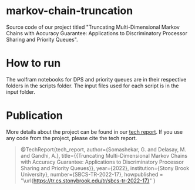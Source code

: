 # markov-chain-truncation
Source code of our project titled "Truncating Multi-Dimensional Markov Chains with Accuracy Guarantee: Applications to Discriminatory Processor Sharing and Priority Queues".

# How to run
The wolfram notebooks for DPS and priority queues are in their respective folders in the scripts folder. The input files used for each script is in the input folder. 

# Publication
More details about the project can be found in our [tech report](https://tr.cs.stonybrook.edu/tr/sbcs-tr-2022-17). If you use any code from the project, please cite the tech report.

  > @TechReport{tech_report,
    author={Somashekar, G. and  Delasay, M. and Gandhi, A.},
    title={{Truncating Multi-Dimensional Markov Chains with Accuracy Guarantee: Applications to Discriminatory  Processor Sharing and Priority Queues}},
    year={2022},
    institution={Stony Brook University},
    number={SBCS-TR-2022-17},
    howpublished = "\url{https://tr.cs.stonybrook.edu/tr/sbcs-tr-2022-17}"
  }

